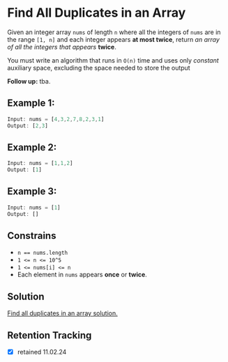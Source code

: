 # Find All Duplicates in an Array

Given an integer array `nums` of length `n` where all the integers of `nums` are in the range `[1, n]` and each integer appears **at most twice**, return *an array of all the integers that appears* **twice**.

You must write an algorithm that runs in `O(n)` time and uses only *constant* auxiliary space, excluding the space needed to store the output

**Follow up:** tba.

## Example 1:

```ts
Input: nums = [4,3,2,7,8,2,3,1]
Output: [2,3]
```

## Example 2:

```ts
Input: nums = [1,1,2]
Output: [1]
```

## Example 3:

```ts
Input: nums = [1]
Output: []
```

## Constrains

- `n == nums.length`
- `1 <= n <= 10^5`
- `1 <= nums[i] <= n`
- Each element in `nums` appears **once** or **twice**.

## Solution

[Find all duplicates in an array solution.](find-duplicates-solution.md)

## Retention Tracking

- [x] retained 11.02.24
